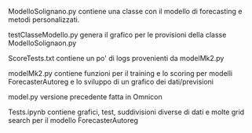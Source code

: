 ModelloSolignano.py contiene una classe con il modello di forecasting e metodi personalizzati.

testClasseModello.py genera il grafico per le provisioni della classe ModelloSolignaon.py

ScoreTests.txt contiene un po' di logs provenienti da modelMk2.py

modelMk2.py contiene funzioni per il training e lo scoring per modelli ForecasterAutoreg e lo sviluppo di un grafico dei dati/previsioni

model.py versione precedente fatta in Omnicon

Tests.ipynb contiene grafici, test, suddivisioni diverse di dati e molte grid search per il modello ForecasterAutoreg


